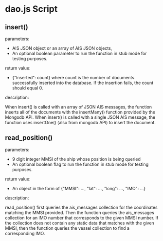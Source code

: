 # dao.js Script

## insert()
parameters: 
- AIS JSON object or an array of AIS JSON objects,
- An optional boolean parameter to run the function in stub mode for testing purposes.

return value:
- {"Inserted": count} where count is the number of documents successfully inserted into the database. If the insertion fails, the count should equal 0. 

description:

When insert() is called with an array of JSON AIS messages, the function inserts all of the documents with the insertMany() function provided by the Mongodb API. When insert() is called with a single JSON AIS message, the function uses insertOne() (also from mongodb API) to insert the document. 


## read_position()
parameters:
- 9 digit integer MMSI of the ship whose position is being queried
- An optional boolean flag to run the function in stub mode for testing purposes.

return value:
- An object in the form of {"MMSI": ..., "lat": ..., "long": ..., "IMO": ...}

description:

read_position() first queries the ais_messages collection for the coordinates matching the MMSI provided. Then the function queries the ais_messages collection for an IMO number that corresponds to the given MMSI number. If the collection does not contain any static data that matches with the given MMSI, then the function queries the vessel collection to find a corresponding IMO. 
